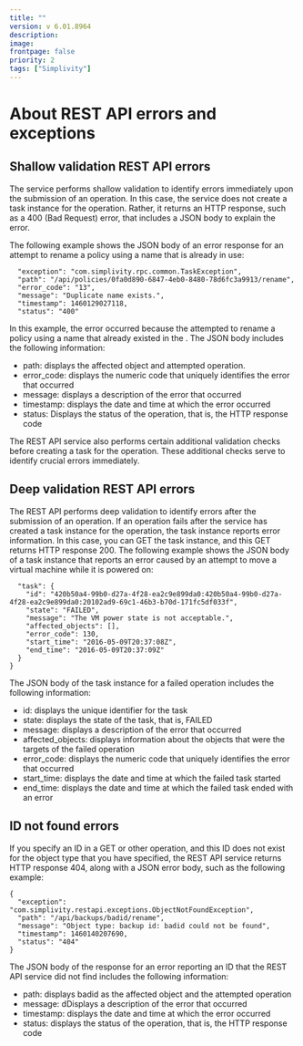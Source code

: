 ```yaml
---
title: ""
version: v 6.01.8964
description:
image: 
frontpage: false
priority: 2
tags: ["Simplivity"]
---
```


About REST API errors and exceptions
====================================

Shallow validation REST API errors
----------------------------------

The service performs shallow validation to identify errors immediately upon the submission of an operation. In this case, the service does not create a task instance for the operation. Rather, it returns an HTTP response, such as a 400 (Bad Request) error, that includes a JSON body to explain the error.

The following example shows the JSON body of an error response for an attempt to rename a policy using a name that is already in use:

```
  "exception": "com.simplivity.rpc.common.TaskException",
  "path": "/api/policies/0fa0d890-6847-4eb0-8480-78d6fc3a9913/rename",
  "error_code": "13",
  "message": "Duplicate name exists.",
  "timestamp": 1460129027118,
  "status": "400"
```

In this example, the error occurred because the attempted to rename a policy using a name that already existed in the . The JSON body includes the following information:

- path: displays the affected object and attempted operation.
- error_code: displays the numeric code that uniquely identifies the error that occurred
- message: displays a description of the error that occurred
- timestamp: displays the date and time at which the error occurred
- status: Displays the status of the operation, that is, the HTTP response code

The REST API service also performs certain additional validation checks before creating a task for the operation. These additional checks serve to identify crucial errors immediately.

Deep validation REST API errors
-------------------------------

The REST API performs deep validation to identify errors after the submission of an operation. If an operation fails after the service has created a task instance for the operation, the task instance reports error information. In this case, you can GET the task instance, and this GET returns HTTP response 200. The following example shows the JSON body of a task instance that reports an error caused by an attempt to move a virtual machine while it is powered on:

```
  "task": {
    "id": "420b50a4-99b0-d27a-4f28-ea2c9e899da0:420b50a4-99b0-d27a-4f28-ea2c9e899da0:20102ad9-69c1-46b3-b70d-171fc5df033f",
    "state": "FAILED",
    "message": "The VM power state is not acceptable.",
    "affected_objects": [],
    "error_code": 130,
    "start_time": "2016-05-09T20:37:08Z",
    "end_time": "2016-05-09T20:37:09Z"
  }
}
```

The JSON body of the task instance for a failed operation includes the following information:

- id: displays the unique identifier for the task
- state: displays the state of the task, that is, FAILED
- message: displays a description of the error that occurred
- affected_objects: displays information about the objects that were the targets of the failed operation
- error_code: displays the numeric code that uniquely identifies the error that occurred
- start_time: displays the date and time at which the failed task started
- end_time: displays the date and time at which the failed task ended with an error

ID not found errors
-------------------

If you specify an ID in a GET or other operation, and this ID does not exist for the object type that you have specified, the REST API service returns HTTP response 404, along with a JSON error body, such as the following example:

```
{
  "exception": "com.simplivity.restapi.exceptions.ObjectNotFoundException",
  "path": "/api/backups/badid/rename",
  "message": "Object type: backup id: badid could not be found",
  "timestamp": 1460140207690,
  "status": "404"
}
```

The JSON body of the response for an error reporting an ID that the REST API service did not find includes the following information:

- path: displays badid as the affected object and the attempted operation
- message: dDisplays a description of the error that occurred
- timestamp: displays the date and time at which the error occurred
- status: displays the status of the operation, that is, the HTTP response code